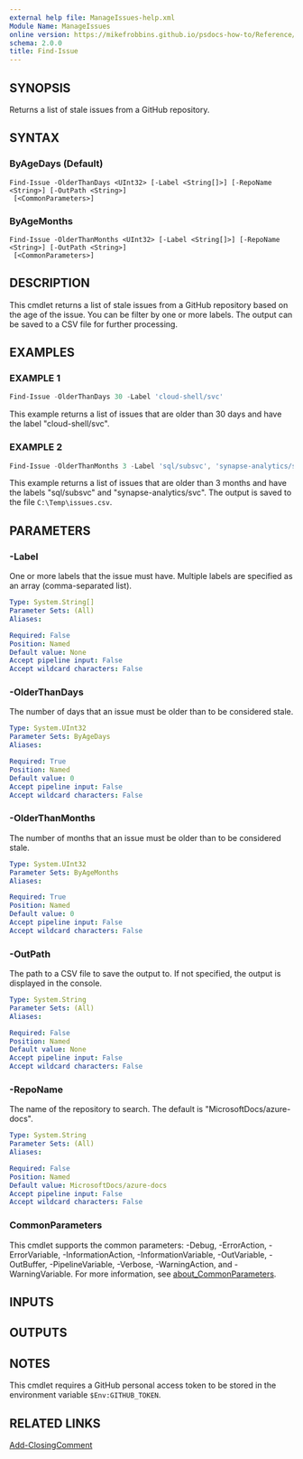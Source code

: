 ```yaml
---
external help file: ManageIssues-help.xml
Module Name: ManageIssues
online version: https://mikefrobbins.github.io/psdocs-how-to/Reference/ManageIssues/Find-Issue.html
schema: 2.0.0
title: Find-Issue
---
```


## SYNOPSIS
Returns a list of stale issues from a GitHub repository.

## SYNTAX

### ByAgeDays (Default)

```
Find-Issue -OlderThanDays <UInt32> [-Label <String[]>] [-RepoName <String>] [-OutPath <String>]
 [<CommonParameters>]
```

### ByAgeMonths

```
Find-Issue -OlderThanMonths <UInt32> [-Label <String[]>] [-RepoName <String>] [-OutPath <String>]
 [<CommonParameters>]
```

## DESCRIPTION

This cmdlet returns a list of stale issues from a GitHub repository based on the age of the issue.
You can be filter by one or more labels. The output can be saved to a CSV file for further
processing.

## EXAMPLES

### EXAMPLE 1

```powershell
Find-Issue -OlderThanDays 30 -Label 'cloud-shell/svc'
```

This example returns a list of issues that are older than 30 days and have the label
"cloud-shell/svc".

### EXAMPLE 2

```powershell
Find-Issue -OlderThanMonths 3 -Label 'sql/subsvc', 'synapse-analytics/svc' -OutPath C:\Temp\issues.csv
```

This example returns a list of issues that are older than 3 months and have the labels "sql/subsvc"
and "synapse-analytics/svc". The output is saved to the file `C:\Temp\issues.csv`.

## PARAMETERS

### -Label

One or more labels that the issue must have. Multiple labels are specified as an array
(comma-separated list).

```yaml
Type: System.String[]
Parameter Sets: (All)
Aliases:

Required: False
Position: Named
Default value: None
Accept pipeline input: False
Accept wildcard characters: False
```

### -OlderThanDays

The number of days that an issue must be older than to be considered stale.

```yaml
Type: System.UInt32
Parameter Sets: ByAgeDays
Aliases:

Required: True
Position: Named
Default value: 0
Accept pipeline input: False
Accept wildcard characters: False
```

### -OlderThanMonths

The number of months that an issue must be older than to be considered stale.

```yaml
Type: System.UInt32
Parameter Sets: ByAgeMonths
Aliases:

Required: True
Position: Named
Default value: 0
Accept pipeline input: False
Accept wildcard characters: False
```

### -OutPath

The path to a CSV file to save the output to. If not specified, the output is displayed in the
console.

```yaml
Type: System.String
Parameter Sets: (All)
Aliases:

Required: False
Position: Named
Default value: None
Accept pipeline input: False
Accept wildcard characters: False
```

### -RepoName

The name of the repository to search. The default is "MicrosoftDocs/azure-docs".

```yaml
Type: System.String
Parameter Sets: (All)
Aliases:

Required: False
Position: Named
Default value: MicrosoftDocs/azure-docs
Accept pipeline input: False
Accept wildcard characters: False
```

### CommonParameters

This cmdlet supports the common parameters: -Debug, -ErrorAction, -ErrorVariable,
-InformationAction, -InformationVariable, -OutVariable, -OutBuffer, -PipelineVariable, -Verbose,
-WarningAction, and -WarningVariable. For more information, see
[about_CommonParameters](http://go.microsoft.com/fwlink/?LinkID=113216).

## INPUTS

## OUTPUTS

## NOTES

This cmdlet requires a GitHub personal access token to be stored in the environment variable
`$Env:GITHUB_TOKEN`.

## RELATED LINKS

[Add-ClosingComment](../add-closingcomment)
